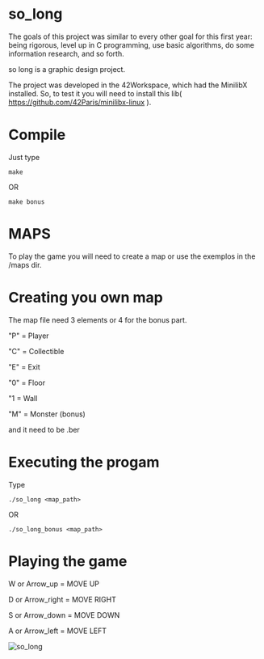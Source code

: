 # so_long

The goals of this project was similar to every other goal for this first year: being rigorous,
level up in C programming, use basic algorithms, do some information research, and so
forth.

so long is a graphic design project.

The project was developed in the 42Workspace, which had the MinilibX installed. So, to test it you will need to install this lib( https://github.com/42Paris/minilibx-linux ).


# Compile

Just type

`` make ``

OR

`` make bonus ``

# MAPS

To play the game you will need to create a map or use the exemplos in the /maps dir.

# Creating you own map

The map file need 3 elements or 4 for the bonus part.

"P" = Player

"C" = Collectible

"E" = Exit

"0" = Floor

"1 = Wall

"M" = Monster (bonus)

and it need to be .ber

# Executing the progam

Type

`` ./so_long <map_path> ``

OR

`` ./so_long_bonus <map_path> ``


# Playing the game

W or Arrow_up = MOVE UP

D or Arrow_right = MOVE RIGHT

S or Arrow_down = MOVE DOWN

A or Arrow_left = MOVE LEFT
 
 
 ![so_long](https://github.com/Ygomes/so_long/blob/master/game_preview/so_long.png?raw=true)
